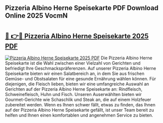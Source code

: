 ## Pizzeria Albino Herne Speisekarte PDF Download Online 2025 VocmN

# <h2><a href="http://gc68yx.nevu.top/?p=Pizzeria+Albino+Herne+Speisekarte">🔗 👉🔴 Pizzeria Albino Herne Speisekarte 2025 PDF</a></h2>

[![Pizzeria Albino Herne Speisekarte 2025 PDF](https://i.imgur.com/dBaPXMq.png)](http://gc68yx.nevu.top/?p=Pizzeria+Albino+Herne+Speisekarte)
Die Pizzeria Albino Herne Speisekarte ist die Wahl zwischen einer Vielzahl von Gerichten und befriedigt Ihre Geschmackspräferenzen. Auf unserer Pizzeria Albino Herne Speisekarte bieten wir einen Salatbereich an, in dem Sie aus frischen Gemüse- und Obstsalaten für eine gesunde Ernährung wählen können. Für diejenigen, die Fleisch lieben, bieten wir eine umfangreiche Auswahl an Gerichten auf der Pizzeria Albino Herne Speisekarte an: Rindfleisch, Schweinefleisch, Huhn und Fisch. Unseren Auserwählten bieten wir Gourmet-Gerichte wie Schaschlik und Steak an, die auf einem Holzfeuer zubereitet werden. Wenn es Ihnen schwer fällt, etwas zu finden, das Ihnen auf der Pizzeria Albino Herne Speisekarte gefällt, ist unser Team bereit zu helfen und Ihnen einen komfortablen und angenehmen Service zu bieten.
